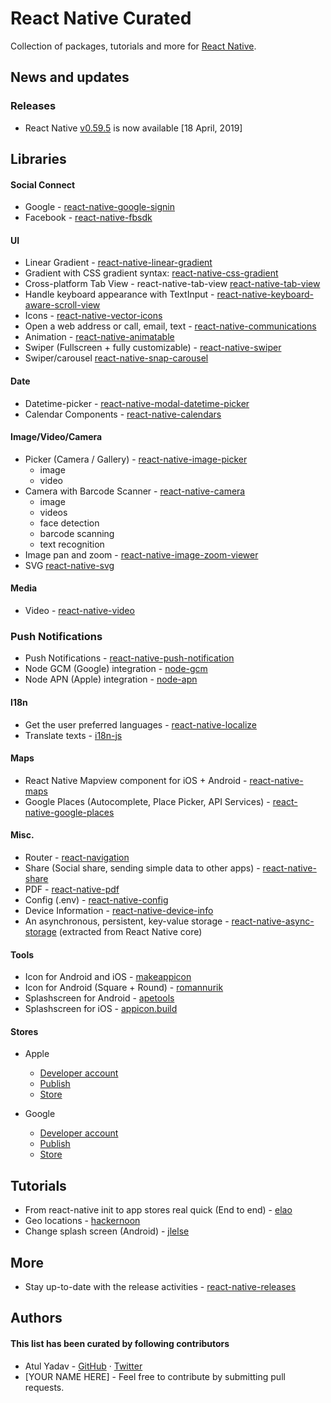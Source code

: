 # React Native Curated
Collection of packages, tutorials and more for [React Native](https://facebook.github.io/react-native/).

## News and updates
### Releases
- React Native [v0.59.5](https://github.com/facebook/react-native/releases/tag/v0.59.5) is now available [18 April, 2019]

## Libraries
#### Social Connect
- Google - [react-native-google-signin](https://github.com/react-native-community/react-native-google-signin)
- Facebook - [react-native-fbsdk](https://github.com/facebook/react-native-fbsdk)

#### UI
- Linear Gradient - [react-native-linear-gradient](https://github.com/react-native-community/react-native-linear-gradient)
- Gradient with CSS gradient syntax: [react-native-css-gradient](https://github.com/catalinmiron/react-native-css-gradient)
- Cross-platform Tab View - react-native-tab-view [react-native-tab-view](https://github.com/react-native-community/react-native-tab-view)
- Handle keyboard appearance with TextInput - [react-native-keyboard-aware-scroll-view](https://github.com/APSL/react-native-keyboard-aware-scroll-view)
- Icons - [react-native-vector-icons](https://github.com/oblador/react-native-vector-icons)
- Open a web address or call, email, text - [react-native-communications](https://github.com/anarchicknight/react-native-communications)
- Animation - [react-native-animatable](https://github.com/oblador/react-native-animatable)
- Swiper (Fullscreen + fully customizable) - [react-native-swiper](https://github.com/leecade/react-native-swiper)
- Swiper/carousel [react-native-snap-carousel](https://github.com/archriss/react-native-snap-carousel)

#### Date
- Datetime-picker - [react-native-modal-datetime-picker](https://github.com/mmazzarolo/react-native-modal-datetime-picker)
- Calendar Components - [react-native-calendars](https://github.com/wix/react-native-calendars)

#### Image/Video/Camera
- Picker (Camera / Gallery) - [react-native-image-picker](https://github.com/react-community/react-native-image-picker)
  - image
  - video
- Camera with Barcode Scanner - [react-native-camera](https://github.com/react-native-community/react-native-camera)
  - image
  - videos
  - face detection
  - barcode scanning
  - text recognition
- Image pan and zoom - [react-native-image-zoom-viewer](https://github.com/ascoders/react-native-image-viewer)
- SVG [react-native-svg](https://github.com/react-native-community/react-native-svg)

#### Media
- Video - [react-native-video](https://github.com/react-native-community/react-native-video)

### Push Notifications
- Push Notifications - [react-native-push-notification](https://github.com/zo0r/react-native-push-notification)
- Node GCM (Google) integration - [node-gcm](https://github.com/ToothlessGear/node-gcm)
- Node APN (Apple) integration - [node-apn](https://github.com/node-apn/node-apn)

#### I18n
- Get the user preferred languages - [react-native-localize](https://github.com/react-native-community/react-native-localize)
- Translate texts - [i18n-js](https://github.com/fnando/i18n-js)

#### Maps
- React Native Mapview component for iOS + Android - [react-native-maps](https://github.com/react-community/react-native-maps)
- Google Places (Autocomplete, Place Picker, API Services) - [react-native-google-places](https://github.com/tolu360/react-native-google-places)

#### Misc.
- Router - [react-navigation](https://github.com/react-navigation/react-navigation)
- Share (Social share, sending simple data to other apps) - [react-native-share](https://github.com/react-native-community/react-native-share)
- PDF - [react-native-pdf](https://github.com/wonday/react-native-pdf)
- Config (.env) - [react-native-config](https://github.com/luggit/react-native-config)
- Device Information - [react-native-device-info](https://github.com/rebeccahughes/react-native-device-info)
- An asynchronous, persistent, key-value storage - [react-native-async-storage](https://github.com/react-native-community/react-native-async-storage) (extracted from React Native core)

#### Tools
- Icon for Android and iOS - [makeappicon](https://makeappicon.com/)
- Icon for Android (Square + Round) - [romannurik](https://romannurik.github.io/AndroidAssetStudio/icons-launcher.html)
- Splashscreen for Android - [apetools](https://apetools.webprofusion.com/app/#/tools/imagegorilla)
- Splashscreen for iOS - [appicon.build](https://www.appicon.build/)

#### Stores
- Apple
  - [Developer account](https://developer.apple.com/)
  - [Publish](https://appstoreconnect.apple.com/)
  - [Store](https://itunes.apple.com/us/genre/ios/id36?mt=8)
  
- Google
  - [Developer account](https://developer.android.com/distribute/console/)
  - [Publish](https://play.google.com/apps/publish/)
  - [Store](https://play.google.com/store/apps)

## Tutorials
- From react-native init to app stores real quick (End to end) - [elao](https://blog.elao.com/en/dev/from-react-native-init-to-app-stores-real-quick/)
- Geo locations - [hackernoon](https://hackernoon.com/react-native-basics-geolocation-adf3c0d10112)
- Change splash screen (Android) - [jlelse](https://android.jlelse.eu/change-splash-screen-in-react-native-android-app-d3f99ac1ebd1)

## More
- Stay up-to-date with the release activities - [react-native-releases](https://github.com/react-native-community/react-native-releases)

## Authors
#### This list has been curated by following contributors
- Atul Yadav - [GitHub](https://github.com/atulmy) · [Twitter](https://twitter.com/atulmy)
- [YOUR NAME HERE] - Feel free to contribute by submitting pull requests.

